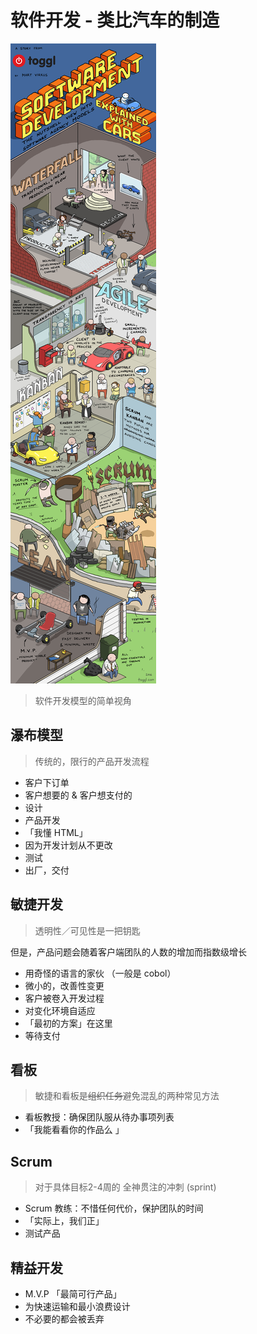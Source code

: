 # 软件开发 - 类比汽车的制造

![](softDev.jpg)

> 软件开发模型的简单视角

## 瀑布模型

> 传统的，限行的产品开发流程

- 客户下订单
- 客户想要的 & 客户想支付的
- 设计
- 产品开发
- 「我懂 HTML」
- 因为开发计划从不更改
- 测试
- 出厂，交付

## 敏捷开发

> 透明性／可见性是一把钥匙

但是，产品问题会随着客户端团队的人数的增加而指数级增长

- 用奇怪的语言的家伙 （一般是 cobol）
- 微小的，改善性变更
- 客户被卷入开发过程
- 对变化环境自适应
- 「最初的方案」在这里
- 等待支付

## 看板

> 敏捷和看板是~~组织任务~~避免混乱的两种常见方法

- 看板教授：确保团队服从待办事项列表
- 「我能看看你的作品么 」

## Scrum

> 对于具体目标2-4周的 全神贯注的冲刺 (sprint)

- Scrum 教练：不惜任何代价，保护团队的时间
- 「实际上，我们正」
- 测试产品

## 精益开发

- M.V.P 「最简可行产品」
- 为快速运输和最小浪费设计
- 不必要的都会被丢弃